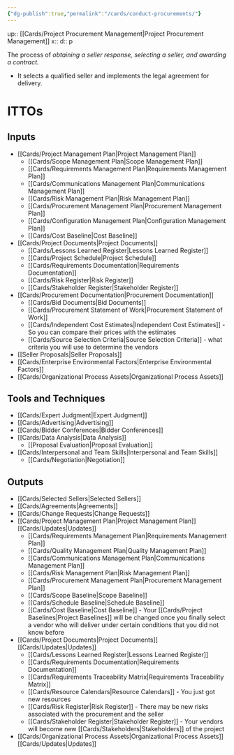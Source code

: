 ```yaml
---
{"dg-publish":true,"permalink":"/cards/conduct-procurements/"}
---
```


up:: [[Cards/Project Procurement Management\|Project Procurement Management]] 
x:: 
d:: p

The process of *obtaining a seller response, selecting a seller, and awarding a contract.*
- It selects a qualified seller and implements the legal agreement for delivery.

# ITTOs

## Inputs
- [[Cards/Project Management Plan\|Project Management Plan]]
	- [[Cards/Scope Management Plan\|Scope Management Plan]]
	- [[Cards/Requirements Management Plan\|Requirements Management Plan]]
	- [[Cards/Communications Management Plan\|Communications Management Plan]]
	- [[Cards/Risk Management Plan\|Risk Management Plan]]
	- [[Cards/Procurement Management Plan\|Procurement Management Plan]]
	- [[Cards/Configuration Management Plan\|Configuration Management Plan]]
	- [[Cards/Cost Baseline\|Cost Baseline]]
- [[Cards/Project Documents\|Project Documents]]
	- [[Cards/Lessons Learned Register\|Lessons Learned Register]]
	- [[Cards/Project Schedule\|Project Schedule]]
	- [[Cards/Requirements Documentation\|Requirements Documentation]]
	- [[Cards/Risk Register\|Risk Register]]
	- [[Cards/Stakeholder Register\|Stakeholder Register]]
- [[Cards/Procurement Documentation\|Procurement Documentation]]
	- [[Cards/Bid Documents\|Bid Documents]]
	- [[Cards/Procurement Statement of Work\|Procurement Statement of Work]]
	- [[Cards/Independent Cost Estimates\|Independent Cost Estimates]] - So you can compare their prices with the estimates
	- [[Cards/Source Selection Criteria\|Source Selection Criteria]] - what criteria you will use to determine the vendors 
- [[Seller Proposals\|Seller Proposals]] 
- [[Cards/Enterprise Environmental Factors\|Enterprise Environmental Factors]]
- [[Cards/Organizational Process Assets\|Organizational Process Assets]]

## Tools and Techniques
- [[Cards/Expert Judgment\|Expert Judgment]]
- [[Cards/Advertising\|Advertising]]
- [[Cards/Bidder Conferences\|Bidder Conferences]]
- [[Cards/Data Analysis\|Data Analysis]]
	- [[Proposal Evaluation\|Proposal Evaluation]]
- [[Cards/Interpersonal and Team Skills\|Interpersonal and Team Skills]]
	- [[Cards/Negotiation\|Negotiation]]

## Outputs
- [[Cards/Selected Sellers\|Selected Sellers]]
- [[Cards/Agreements\|Agreements]]
- [[Cards/Change Requests\|Change Requests]]
- [[Cards/Project Management Plan\|Project Management Plan]] [[Cards/Updates\|Updates]]
	- [[Cards/Requirements Management Plan\|Requirements Management Plan]]
	- [[Cards/Quality Management Plan\|Quality Management Plan]]
	- [[Cards/Communications Management Plan\|Communications Management Plan]]
	- [[Cards/Risk Management Plan\|Risk Management Plan]]
	- [[Cards/Procurement Management Plan\|Procurement Management Plan]]
	- [[Cards/Scope Baseline\|Scope Baseline]]
	- [[Cards/Schedule Baseline\|Schedule Baseline]]
	- [[Cards/Cost Baseline\|Cost Baseline]] - Your [[Cards/Project Baselines\|Project Baselines]] will be changed once you finally select a vendor who will deliver under certain conditions that you did not know before
- [[Cards/Project Documents\|Project Documents]] [[Cards/Updates\|Updates]]
	- [[Cards/Lessons Learned Register\|Lessons Learned Register]]
	- [[Cards/Requirements Documentation\|Requirements Documentation]]
	- [[Cards/Requirements Traceability Matrix\|Requirements Traceability Matrix]]
	- [[Cards/Resource Calendars\|Resource Calendars]] - You just got new resources 
	- [[Cards/Risk Register\|Risk Register]] - There may be new risks associated with the procurement and the seller
	- [[Cards/Stakeholder Register\|Stakeholder Register]] - Your vendors will become new [[Cards/Stakeholders\|Stakeholders]] of the project 
- [[Cards/Organizational Process Assets\|Organizational Process Assets]] [[Cards/Updates\|Updates]]